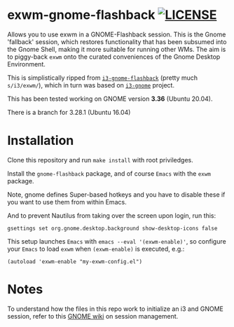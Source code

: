 # exwm-gnome-flashback [![LICENSE](http://img.shields.io/badge/license-MIT-blue.svg?style=flat)](http://choosealicense.com/licenses/mit/)

Allows you to use exwm in a GNOME-Flashback session.  This is the Gnome 'fallback' session, which restores functionality that has been subsumed into the Gnome Shell, making it more suitable for running other WMs.  The aim is to piggy-back `exwm` onto the curated conveniences of the Gnome Desktop Environment.

This is simplistically ripped from [`i3-gnome-flashback`](https://github.com/deuill/i3-gnome-flashback) (pretty much `s/i3/exwm/`), which in turn was based on  [`i3-gnome`](https://github.com/lvillani/i3-gnome) project.

This has been tested working on GNOME version **3.36** (Ubuntu 20.04).

There is a branch for 3.28.1 (Ubuntu 16.04)

# Installation

Clone this repository and run `make install` with root priviledges.

Install the `gnome-flashback` package, and of course `Emacs` with the `exwm` package.

Note, gnome defines Super-based hotkeys and you have to disable these if you want to use them from within Emacs.

And to prevent Nautilus from taking over the screen upon login, run this:
```
gsettings set org.gnome.desktop.background show-desktop-icons false
```

This setup launches `Emacs` with `emacs --eval '(exwm-enable)'`, so configure your `Emacs` to load `exwm` when `(exwm-enable)` is executed, e.g.:
``` emacs-lisp
(autoload 'exwm-enable "my-exwm-config.el")
```

# Notes

To understand how the files in this repo work to initialize an i3 and GNOME session, refer to this [GNOME wiki](https://wiki.gnome.org/Projects/SessionManagement/RequiredComponents) on session management.
